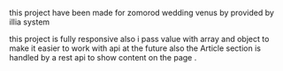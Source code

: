 this project have been made for 
zomorod wedding venus by 
provided by illia system 

this project is fully responsive also i pass value with 
array and object to make it easier to work with api at the future
also the Article section is handled by a rest api to show content on the page . 

